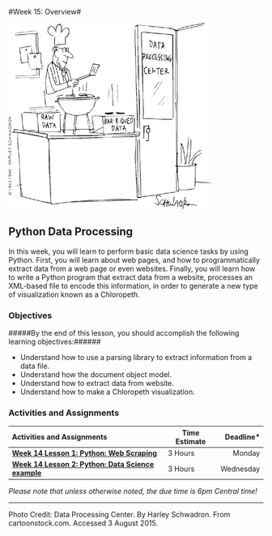 #Week 15: Overview#

![Data Processing Comic](images/BBQ.gif)

## Python Data Processing ##

In this week, you will learn to perform basic data science tasks by
using Python. First, you will learn about web pages, and how to programmatically extract data from a web page or even websites. Finally, you will learn how to write a Python program that extract data from a website, processes an XML-based file to encode this information, in order to generate a new type of visualization known as a Chloropeth.

### Objectives ###

#####By the end of this lesson, you should accomplish the following learning objectives:######

- Understand how to use a parsing library to extract information from a data file.
- Understand how the document object model.
- Understand how to extract data from website.
- Understand how to make a Chloropeth visualization.

### Activities and Assignments ###

|Activities and Assignments | Time Estimate | Deadline* | 
|:------| -----|---------:|
|**[Week 14 Lesson 1: Python: Web Scraping](lesson1.md)**| 3 Hours | Monday|
|**[Week 14 Lesson 2: Python: Data Science example](lesson2.md)**| 3 Hours |Wednesday|

*Please note that unless otherwise noted, the due time is 6pm Central time!*

---------

Photo Credit: Data Processing Center.  By Harley Schwadron. From cartoonstock.com.  Accessed 3 August 2015.
